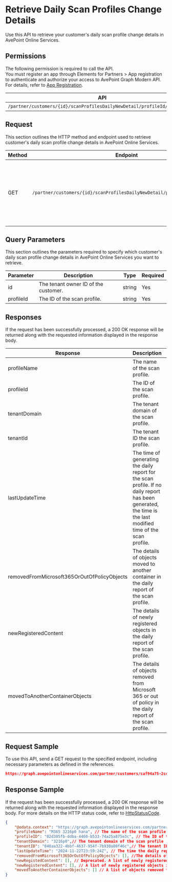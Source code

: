 # Retrieve Daily Scan Profiles Change Details

Use this API to retrieve your customer's daily scan profile change details in AvePoint Online Services.

## Permissions  

The following permission is required to call the API.  
You must register an app through Elements for Partners > App registration to authenticate and authorize your access to AvePoint Graph Modern API. For details, refer to [App Registration](https://cdn.avepoint.com/assets/apelements-webhelp/avepoint-elements-for-partners/index.htm#!Documents/appregistration.htm).

| API | Permission  |
|-----------|--------|
| `/partner/customers/{id}/scanProfilesDailyNewDetail/profileId/{ProfileId}`| partner.scanprofiles.read.all|  

## Request

This section outlines the HTTP method and endpoint used to retrieve customer's daily scan profile change details in AvePoint Online Services.

| Method | Endpoint | Description |  
|-----------|-----------|-----------|
|GET|`/partner/customers/{id}/scanProfilesDailyNewDetail/profileId/{ProfileId}`| Retrieves your customer's daily scan profile change details in AvePoint Online Services.|


## Query Parameters

This section outlines the parameters required to specify which customer's daily scan profile change details in AvePoint Online Services you want to retrieve.

| Parameter | Description | Type | Required |
| --- | --- | --- | --- |
| id | The tenant owner ID of the customer. | string | Yes |
| profileId | The ID of the scan profile. | string | Yes |

## Responses

If the request has been successfully processed, a 200 OK response will be returned along with the requested information displayed in the response body.

| Response | Description | Type |
| --- | --- | --- |
| profileName | The name of the scan profile. | string |
| profileId | The ID of the scan profile. | string |
| tenantDomain | The tenant domain of the scan profile. | string |
| tenantId | The tenant ID the scan profile. | string |
| lastUpdateTime | The time of generating the daily report for the scan profile. If no daily report has been generated, the time is the last modified time of the scan profile. | string |
|removedFromMicrosoft365OrOutOfPolicyObjects | The details of objects moved to another container in the daily report of the scan profile. | list |
| newRegisteredContent | The details of newly registered objects in the daily report of the scan profile. | list |
| movedToAnotherContainerObjects | The details of objects removed from Microsoft 365 or out of policy in the daily report of the scan profile. | list |

## Request Sample

To use this API, send a GET request to the specified endpoint, including necessary parameters as defined in the references.  

```json
https://graph.avepointonlineservices.com/partner/customers/caf94a75-2cc6-43bb-b04b-794cb9af5ea3/scanProfilesDailyNewDetail/profileId/0e5e152d-65cc-4206-9829-636ee72c88c3
```

## Response Sample

If the request has been successfully processed, a 200 OK response will be returned along with the requested information displayed in the response body. For more details on the HTTP status code, refer to [HttpStatusCode](https://learn.avepoint.com/docs/Use-AvePoint-Graph-Modern-API.html#http-status-code).

```json 
{
    "@odata.context": "https://graph.avepointonlineservices.com/partner/$metadata#Portal.Api.Model.ProfileDailyNewDetailInfo",
    "profileName": "M365 3216p0 hana", // The name of the scan profile
    "profileID": "02d305fb-ddba-4460-b533-74a25a875e3c", // The ID of the scan profile
    "tenantDomain": "3216p0",// The tenant domain of the scan profile
    "tenantID": "848aa322-4bbf-4637-954f-7b930a80f46c",// The tenant ID.
    "lastUpdateTime": "2024-11-22T23:59:24Z", // The time the daily report for the scan profile was generated. If no daily report has been generated, the time will be the last modified time of the scan profile
    "removedFromMicrosoft365OrOutOfPolicyObjects": [], //The details of objects moved to another container in the daily report of the scan profile
    "newRegistedContent": [], // Deprecated. A list of newly registered objects in the daily report of the scan profile
    "newRegisteredContent": [], // A list of newly registered objects in the daily report of the scan profile
    "movedToAnotherContainerObjects": [] // A list of objects removed from Microsoft 365 or out of policy in the daily report of the scan profile
}
```

